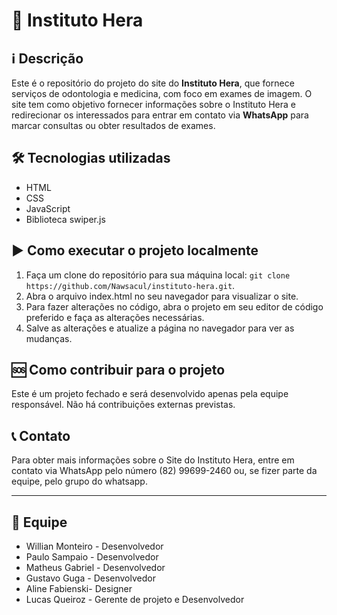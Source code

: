<h1><span class="emoji">&#x1F3E5;</span> Instituto Hera</h1>

<h2><span class="emoji">&#x2139;</span> Descrição</h2>

<p>Este é o repositório do projeto do site do <strong>Instituto Hera</strong>, que fornece serviços de odontologia e medicina, com foco em exames de imagem. O site tem como objetivo fornecer informações sobre o Instituto Hera e redirecionar os interessados para entrar em contato via <strong>WhatsApp</strong> para marcar consultas ou obter resultados de exames.</p>

<h2><span class="emoji">&#x1F6E0;</span> Tecnologias utilizadas</h2>

<ul>
	<li>HTML</li>
	<li>CSS</li>
	<li>JavaScript</li>
	<li>Biblioteca swiper.js</li>
</ul>

<h2><span class="emoji">&#x25B6;</span> Como executar o projeto localmente</h2>

<ol>
	<li>Faça um clone do repositório para sua máquina local: <code>git clone https://github.com/Nawsacul/instituto-hera.git</code>.</li>
	<li>Abra o arquivo index.html no seu navegador para visualizar o site.</li>
	<li>Para fazer alterações no código, abra o projeto em seu editor de código preferido e faça as alterações necessárias.</li>
	<li>Salve as alterações e atualize a página no navegador para ver as mudanças.</li>
</ol>

<h2><span class="emoji">&#x1F198;</span> Como contribuir para o projeto</h2>

<p>Este é um projeto fechado e será desenvolvido apenas pela equipe responsável. Não há contribuições externas previstas.</p>

<h2><span class="emoji">&#x1F4DE;</span> Contato</h2>

<p>Para obter mais informações sobre o Site do Instituto Hera, entre em contato via WhatsApp pelo número (82) 99699-2460 ou, se fizer parte da equipe, pelo grupo do whatsapp.</p>

<hr>

<h2><span class="emoji">&#x1F465;</span> Equipe</h2>

<ul>
	<li>Willian Monteiro - Desenvolvedor</li>
	<li>Paulo Sampaio - Desenvolvedor</li>
  	<li>Matheus Gabriel - Desenvolvedor</li>
  	<li>Gustavo Guga - Desenvolvedor</li>
	<li>Aline Fabienski- Designer</li>
	<li>Lucas Queiroz - Gerente de projeto e Desenvolvedor</li>
</ul>
